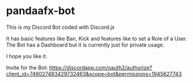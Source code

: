 # pandaafx-bot
This is my Discord Bot coded with Discord.js

It has basic features like Ban, Kick and features like to set a Role of a User.
The Bot has a Dashboard but it is currently just for private usage.

I hope you like it.

Invite for the Bot:
https://discordapp.com/oauth2/authorize?client_id=746027483429732463&scope=bot&permissions=1945627743
